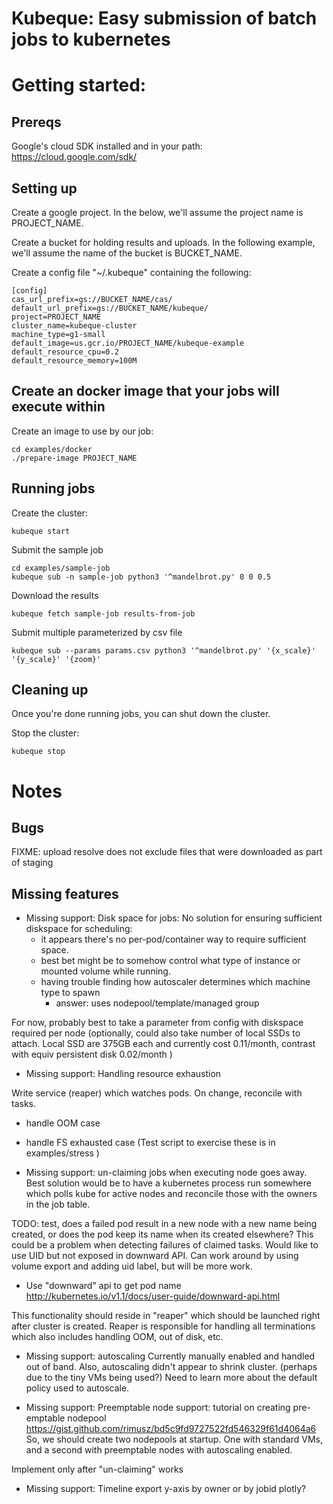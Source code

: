 # Kubeque: Easy submission of batch jobs to kubernetes

# Getting started:

## Prereqs
Google's cloud SDK installed and in your path: https://cloud.google.com/sdk/

## Setting up

Create a google project.  In the below, we'll assume the project name is PROJECT_NAME.

Create a bucket for holding results and uploads.  In the following example, we'll assume the name of the bucket is BUCKET_NAME.

Create a config file "~/.kubeque" containing the following:

```
[config]
cas_url_prefix=gs://BUCKET_NAME/cas/
default_url_prefix=gs://BUCKET_NAME/kubeque/
project=PROJECT_NAME
cluster_name=kubeque-cluster
machine_type=g1-small
default_image=us.gcr.io/PROJECT_NAME/kubeque-example
default_resource_cpu=0.2
default_resource_memory=100M
```

## Create an docker image that your jobs will execute within

Create an image to use by our job:
```
cd examples/docker
./prepare-image PROJECT_NAME
```

## Running jobs

Create the cluster:
```
kubeque start 
```

Submit the sample job
```
cd examples/sample-job
kubeque sub -n sample-job python3 '^mandelbrot.py' 0 0 0.5
```

Download the results
```
kubeque fetch sample-job results-from-job
```

Submit multiple parameterized by csv file
```
kubeque sub --params params.csv python3 '^mandelbrot.py' '{x_scale}' '{y_scale}' '{zoom}'
```

## Cleaning up

Once you're done running jobs, you can shut down the cluster.

Stop the cluster:
```
kubeque stop
```

# Notes

## Bugs

FIXME: upload resolve does not exclude files that were downloaded as part of staging

## Missing features

* Missing support: Disk space for jobs:
No solution for ensuring sufficient diskspace for scheduling:
    - it appears there's no per-pod/container way to require sufficient space.
    - best bet might be to somehow control what type of instance or mounted volume while running.
    - having trouble finding how autoscaler determines which machine type to spawn
        - answer: uses nodepool/template/managed group

For now, probably best to take a parameter from config with diskspace required per node (optionally, could also 
take number of local SSDs to attach.  Local SSD are 375GB each and currently cost 0.11/month, contrast with equiv persistent disk 0.02/month )

* Missing support: Handling resource exhaustion

Write service (reaper) which watches pods.  On change, reconcile with tasks.
* handle OOM case
* handle FS exhausted case
(Test script to exercise these is in examples/stress )

* Missing support: un-claiming jobs when executing node goes away.
Best solution would be to have a kubernetes process run somewhere which polls kube for active nodes and reconcile 
those with the owners in the job table.  

TODO: test, does a failed pod result in a new node with a new name being created, or does the pod keep its name when its created elsewhere?
This could be a problem when detecting failures of claimed tasks.  Would like to use UID but not exposed in downward API.  Can work around by
using volume export and adding uid label, but will be more work.

* Use "downward" api to get pod name
http://kubernetes.io/v1.1/docs/user-guide/downward-api.html

This functionality should reside in "reaper" which should be launched right after cluster is created.  Reaper is responsible for handling all terminations which
also includes handling OOM, out of disk, etc.

* Missing support: autoscaling
Currently manually enabled and handled out of band.  Also, autoscaling didn't appear to shrink cluster.  (perhaps due to the tiny VMs being used?)
Need to learn more about the default policy used to autoscale.  

* Missing support: Preemptable node support:
tutorial on creating pre-emptable nodepool
https://gist.github.com/rimusz/bd5c9fd9727522fd546329f61d4064a6
So, we should create two nodepools at startup.  One with standard VMs, and a second with preemptable nodes with autoscaling enabled.

Implement only after "un-claiming" works

* Missing support: Timeline export
y-axis by owner or by jobid
plotly?

